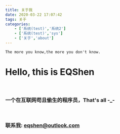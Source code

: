 ```yaml
---
title: 关于我
date: 2020-03-22 17:07:42
tags: 关于
categories:
    - ['系统(test)','系统2']
    - ['系统(test)','sys']
    - ['关于','about']
---
```


`The more you know,the more you don't know.`

# Hello, this is EQShen
<br/>

### 一个在互联网苟且偷生的程序员，That's all -_-
<br/>

### 联系我: eqshen@outlook.com
<br/>
<br/>
<br/>
<br/>
<br/>
<br/>